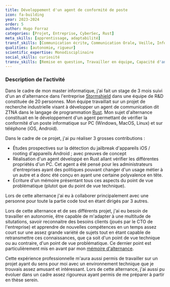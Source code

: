 ```yaml
---
title: Développement d'un agent de conformité de poste
icon: fa-building
year: 2023-2024
order: 5
author: Hugo Forraz
categories: [Projet, Entreprise, CyberSec, Rust]
meta_skills: [apprentissage, adaptabilité] 
transf_skills: [Communication écrite, Communication Orale, Veille, Informatique]
qualities: [autonomie, rigueur]
scientific_expertise: Monodisciplinaire
social_skills: curiosité
transv_skills: [Remise en question, Travailler en équipe, Capacité d'analyse, Capacité d'innovation, Capacité de synthèse, Elaborer des solutions, Esprit critique]
---
```



### Description de l’activité

Dans le cadre de mon master informatique, j'ai fait un stage de 3 mois suivi d'un an d'alternance dans l'entreprise [Stormshield](https://www.stormshield.com/fr/) dans une équipe de R&D constituée de 20 personnes. 
Mon équipe travaillait sur un projet de recherche industrielle visant à développer un agent de communication dit ZTNA dans le langage de programmation [Rust](https://www.rust-lang.org/fr). Mon sujet d'alternance constituait en le développement d'un agent permettant de vérifier la conformité d'un poste informatique sur PC (Windows, MacOS, Linux) et sur téléphone (iOS, Android).

Dans le cadre de ce projet, j'ai pu réaliser 3 grosses contributions :
- Études prospectives sur la détection du jailbreak d'appareils iOS / rooting d'appareils Android ; avec preuves de concept  
- Réalisation d'un agent développé en Rust allant vérifier les différentes propriétés d'un PC. Cet agent a été pensé pour les administrateurs d'entreprises ayant des politiques pouvant changer d'un usage métier à un autre et a donc été conçu en ayant une certaine polyvalence en tête.
- Écriture d'un mémoire présentant tous ces aspects du point de vue problématique (plutot que du point de vue technique).

Lors de cette alternance j'ai eu à collaborer principalement avec une personne pour toute la partie code tout en étant dirigés par 3 autres. 

Lors de cette alternance et de ses différents projet, j'ai eu besoin de travailler en autonomie, être capable de m'adapter à une multitude de situtations, savoir reconnaitre des besoins clients (joués par le CTO de l'entreprise) et apprendre de nouvelles compétences en un temps assez court sur une assez grande variété de sujets tout en étant capable de retransmettre ces connaissances, que ça soit d'un point de vue technique ou au contraire, d'un point de vue problématique. Ce dernier point est particulièrement mis en avant par mon [mémoire d'alternance](../../assets/pdfs/documents-competence-compedoc-forrazh/MémoireAlternanceHF.pdf).

Cette expérience professionnelle m'aura aussi permis de travailler sur un projet ayant du sens pour moi avec un environnement technique que je trouvais assez amusant et intéressant. Lors de cette alternance, j'ai aussi pu évoluer dans un cadre assez rigoureux ayant permis de me préparer à partir en thèse serein.

